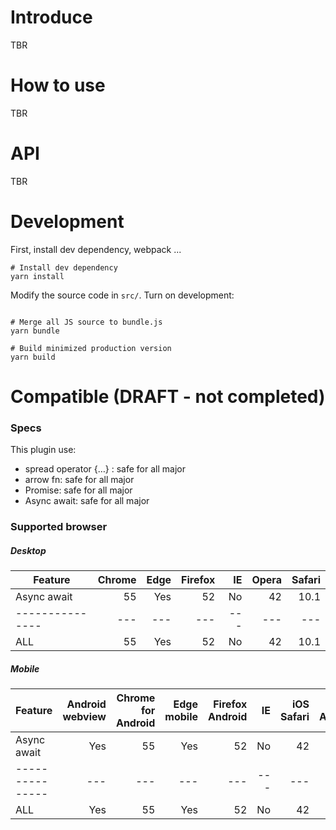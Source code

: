 # Introduce
TBR

# How to use
TBR

# API
TBR

# Development
First, install dev dependency, webpack ...
```
# Install dev dependency
yarn install
```

Modify the source code in `src/`.
Turn on development:
```
```

```
# Merge all JS source to bundle.js
yarn bundle

# Build minimized production version
yarn build
```


# Compatible (DRAFT - not completed)
### Specs
This plugin use:

* spread operator {…} : safe for all major
* arrow fn: safe for all major
* Promise: safe for all major
* Async await: safe for all major

### Supported browser
##### Desktop
| Feature       | Chrome | Edge	| Firefox | IE | Opera | Safari |
| ------------- |-------:| ----:|   -----:| --:| -----:| -----: |
| Async await   |55	     | Yes	| 52	  | No | 42	   |  10.1  |
|---------------|---     |---   |---      |--- |---    |---     |
| ALL           |55	     | Yes	| 52	  | No | 42	   |  10.1  |

##### Mobile
| Feature       | Android webview | Chrome for Android |  Edge mobile   |Firefox Android| IE    | iOS Safari | Opera Android |
| ------------- |-------:         | ----:              |   -----:       | --:           | -----:| -----:     |---:           |
| Async await   |Yes	          | 55	               |Yes             | 52            |No     | 42         |  10.1         |
|---------------|---|---|---|---|---|---|---|
| ALL           |Yes	          | 55	               |Yes             | 52            |No     | 42         |  10.1         |



